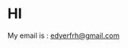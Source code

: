 <!--
 * @Author: jonnyzhang02 71881972+jonnyzhang02@users.noreply.github.com
 * @Date: 2023-04-08 19:28:16
 * @LastEditors: jonnyzhang02 71881972+jonnyzhang02@users.noreply.github.com
 * @LastEditTime: 2023-04-08 19:43:01
 * @FilePath: \jonnyzhang02\jonnyzhang02\README.md
 * @Description: coded by ZhangYang@BUPT, my email is zhangynag0207@bupt.edu.cn
 * 
 * Copyright (c) 2023 by zhangynag0207@bupt.edu.cn, All Rights Reserved. 
-->
# HI

My email is : edyerfrh@gmail.com
